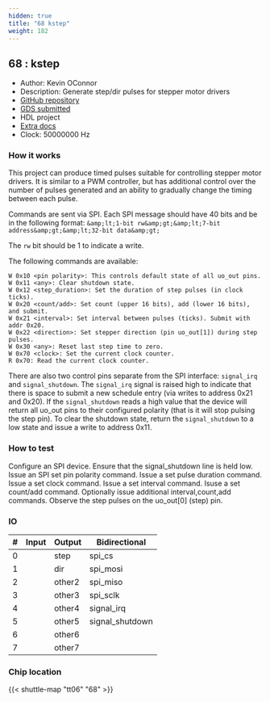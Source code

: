 ```yaml
---
hidden: true
title: "68 kstep"
weight: 182
---
```


## 68 : kstep

* Author: Kevin OConnor
* Description: Generate step/dir pulses for stepper motor drivers
* [GitHub repository](https://github.com/KevinOConnor/tt06-kstep)
* [GDS submitted](https://github.com/KevinOConnor/tt06-kstep/actions/runs/8758110061)
* HDL project
* [Extra docs]()
* Clock: 50000000 Hz

### How it works

This project can produce timed pulses suitable for controlling stepper
motor drivers.  It is similar to a PWM controller, but has additional
control over the number of pulses generated and an ability to
gradually change the timing between each pulse.

Commands are sent via SPI.  Each SPI message should have 40 bits and
be in the following format:
`&amp;lt;1-bit rw&amp;gt;&amp;lt;7-bit address&amp;gt;&amp;lt;32-bit data&amp;gt;`

The `rw` bit should be 1 to indicate a write.

The following commands are available:

```
W 0x10 <pin polarity>: This controls default state of all uo_out pins.
W 0x11 <any>: Clear shutdown state.
W 0x12 <step_duration>: Set the duration of step pulses (in clock ticks).
W 0x20 <count/add>: Set count (upper 16 bits), add (lower 16 bits), and submit.
W 0x21 <interval>: Set interval between pulses (ticks). Submit with addr 0x20.
W 0x22 <direction>: Set stepper direction (pin uo_out[1]) during step pulses.
W 0x30 <any>: Reset last step time to zero.
W 0x70 <clock>: Set the current clock counter.
R 0x70: Read the current clock counter.
```

There are also two control pins separate from the SPI interface:
`signal_irq` and `signal_shutdown`.  The `signal_irq` signal is raised
high to indicate that there is space to submit a new schedule entry
(via writes to address 0x21 and 0x20).  If the `signal_shutdown` reads
a high value that the device will return all uo_out pins to their
configured polarity (that is it will stop pulsing the step pin).  To
clear the shutdown state, return the `signal_shutdown` to a low state
and issue a write to address 0x11.

### How to test

Configure an SPI device. Ensure that the signal_shutdown line is held
low.  Issue an SPI set pin polarity command.  Issue a set pulse
duration command.  Issue a set clock command.  Issue a set interval
command.  Isuse a set count/add command.  Optionally issue additional
interval,count,add commands.  Observe the step pulses on the uo_out[0]
(step) pin.


### IO

| #             | Input    | Output   | Bidirectional   |
| ------------- | -------- | -------- | --------------- |
| 0 |   | step  | spi_cs        |
| 1 |   | dir  | spi_mosi        |
| 2 |   | other2  | spi_miso        |
| 3 |   | other3  | spi_sclk        |
| 4 |   | other4  | signal_irq        |
| 5 |   | other5  | signal_shutdown        |
| 6 |   | other6  |         |
| 7 |   | other7  |         |


### Chip location

{{< shuttle-map "tt06" "68" >}}
